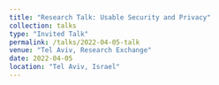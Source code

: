 ```yaml
---
title: "Research Talk: Usable Security and Privacy"
collection: talks
type: "Invited Talk"
permalink: /talks/2022-04-05-talk
venue: "Tel Aviv, Research Exchange"
date: 2022-04-05
location: "Tel Aviv, Israel"
---
```



